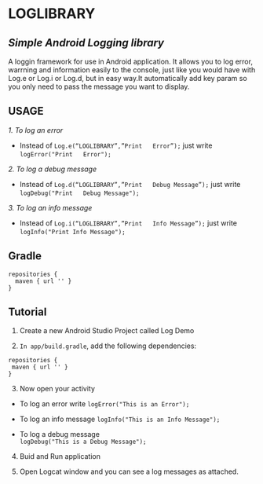 # LOGLIBRARY
<i>Simple Android	Logging library</i>
---
A loggin framework for use in Android application. It allows you to log error, warrning and information easily to the console, just like you would have with Log.e or Log.i or Log.d, but in easy way.It automatically add key param so you only need to pass the message you want to display.


## USAGE

*1. To log an error*
- Instead of ```Log.e(“LOGLIBRARY”,”Print	Error”);``` just write ```logError("Print	Error");```

*2. To log a debug message*
- Instead of ```Log.d(“LOGLIBRARY”,”Print	Debug Message”);``` just write ```logDebug("Print	Debug Message");```

*3. To log an info message*
- Instead of ```Log.i(“LOGLIBRARY”,”Print	Info Message”);``` just write ```logInfo("Print	Info Message");```


 ## Gradle
``` 
repositories {
  maven { url '' }
}
```

 ## Tutorial
 
 1. Create a new Android Studio Project called Log Demo
 
 2. ```In app/build.gradle```, add the following dependencies:
 ``` 
 repositories {
  maven { url '' }
 }
 ```
 3. Now open your activity
 
 - To log an error write 
 ```logError("This is an Error");```

 - To log an info message 
 ```logInfo("This is an Info Message");```

 - To log a debug message  
 ```logDebug("This is a Debug Message");```

 4. Buid and Run application
 
 5. Open Logcat window and you can see a log messages as attached.
